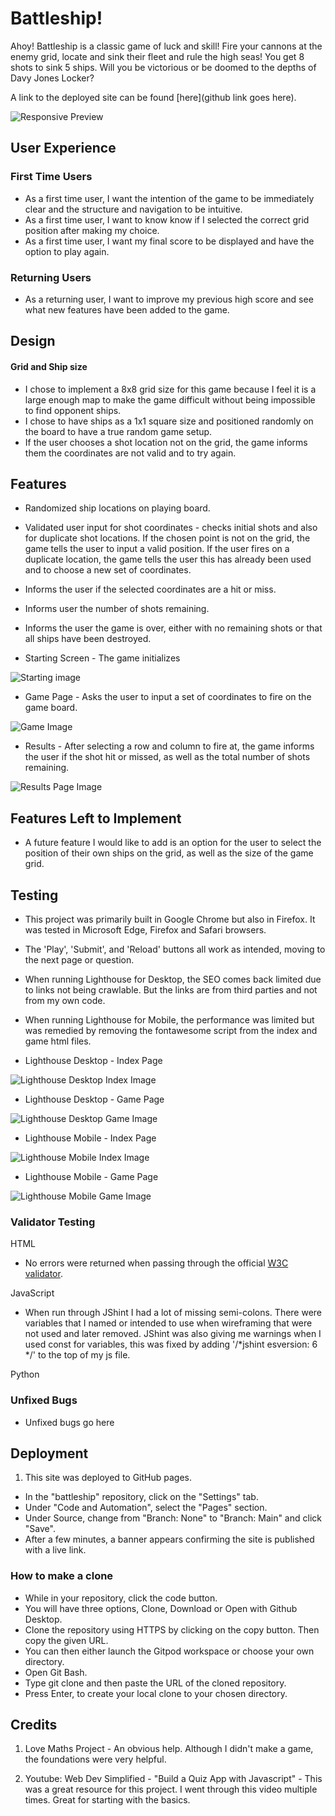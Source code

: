 # Battleship!

Ahoy! Battleship is a classic game of luck and skill! Fire your cannons at the enemy grid, locate and sink their fleet and rule the high seas! You get 8 shots to sink 5 ships. Will you be victorious or be doomed to the depths of Davy Jones Locker?

A link to the deployed site can be found [here](github link goes here).

![Responsive Preview](./assets/images/responsive-preview.png)

## User Experience

### First Time Users
* As a first time user, I want the intention of the game to be immediately clear and the structure and navigation to be intuitive. 
* As a first time user, I want to know know if I selected the correct grid position after making my choice.
* As a first time user, I want my final score to be displayed and have the option to play again.

### Returning Users
* As a returning user, I want to improve my previous high score and see what new features have been added to the game.

## Design

#### Grid and Ship size
* I chose to implement a 8x8 grid size for this game because I feel it is a large enough map to make the game difficult without being impossible to find opponent ships. 
* I chose to have ships as a 1x1 square size and positioned randomly on the board to have a true random game setup.
* If the user chooses a shot location not on the grid, the game informs them the coordinates are not valid and to try again.

## Features

* Randomized ship locations on playing board.
* Validated user input for shot coordinates - checks initial shots and also for duplicate shot locations. If the chosen point is not on the grid, the game tells the user to input a valid position. If the user fires on a duplicate location, the game tells the user this has already been used and to choose a new set of coordinates.
* Informs the user if the selected coordinates are a hit or miss. 
* Informs user the number of shots remaining.
* Informs the user the game is over, either with no remaining shots or that all ships have been destroyed.

* Starting Screen - The game initializes

![Starting image](./assets/images/starting-image.png)

* Game Page - Asks the user to input a set of coordinates to fire on the game board.

![Game Image](./assets/images/game-image.png)

* Results - After selecting a row and column to fire at, the game informs the user if the shot hit or missed, as well as the total number of shots remaining. 

![Results Page Image](./assets/images/results-page.png)

## Features Left to Implement
* A future feature I would like to add is an option for the user to select the position of their own ships on the grid, as well as the size of the game grid.

## Testing
* This project was primarily built in Google Chrome but also in Firefox. It was tested in Microsoft Edge, Firefox and Safari browsers. 
* The 'Play', 'Submit', and 'Reload' buttons all work as intended, moving to the next page or question.
* When running Lighthouse for Desktop, the SEO comes back limited due to links not being crawlable. But the links are from third parties and not from my own code. 
* When running Lighthouse for Mobile, the performance was limited but was remedied by removing the fontawesome script from the index and game html files. 

* Lighthouse Desktop - Index Page

![Lighthouse Desktop Index Image](./assets/images/lighthouse-index-desktop.png)

* Lighthouse Desktop - Game Page

![Lighthouse Desktop Game Image](./assets/images/lighthouse-game-desktop.png)

* Lighthouse Mobile - Index Page

![Lighthouse Mobile Index Image](./assets/images/lighthouse-index-mobile.png)

* Lighthouse Mobile - Game Page

![Lighthouse Mobile Game Image](./assets/images/lighthouse-game-mobile.png)

### Validator Testing
HTML
* No errors were returned when passing through the official [W3C validator](https://validator.w3.org/nu/?doc=https%3A%2F%2Fchristianlund2.github.io%2Fvery-varied-quiz%2Fgame.html).

JavaScript 
* When run through JShint I had a lot of missing semi-colons. There were variables that I named or intended to use when wireframing that were not used and later removed. JShint was also giving me warnings when I used const for variables, this was fixed by adding '/*jshint esversion: 6 */' to the top of my js file. 

Python

### Unfixed Bugs
* Unfixed bugs go here

## Deployment
1. This site was deployed to GitHub pages. 
* In the "battleship" repository, click on the "Settings" tab.
* Under "Code and Automation", select the "Pages" section.
* Under Source, change from "Branch: None" to "Branch: Main" and click "Save".
* After a few minutes, a banner appears confirming the site is published with a live link. 

### How to make a clone
* While in your repository, click the code button.
* You will have three options, Clone, Download or Open with Github Desktop. 
* Clone the repository using HTTPS by clicking on the copy button. Then copy the given URL.
* You can then either launch the Gitpod workspace or choose your own directory.
* Open Git Bash.
* Type git clone and then paste the URL of the cloned repository.
* Press Enter, to create your local clone to your chosen directory.

## Credits

1. Love Maths Project - An obvious help. Although I didn't make a game, the foundations were very helpful. 

2. Youtube: Web Dev Simplified - "Build a Quiz App with Javascript" - This was a great resource for this project. I went through this video multiple times. Great for starting with the basics.
